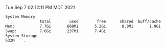 Tue Sep  7 02:12:11 PM MDT 2021
```bash
System Memory
               total        used        free      shared  buff/cache   available
Mem:           7.7Gi       660Mi       5.2Gi       8.0Mi       1.9Gi       6.7Gi
Swap:          7.6Gi       237Mi       7.4Gi
System Storage
632M	.
```
